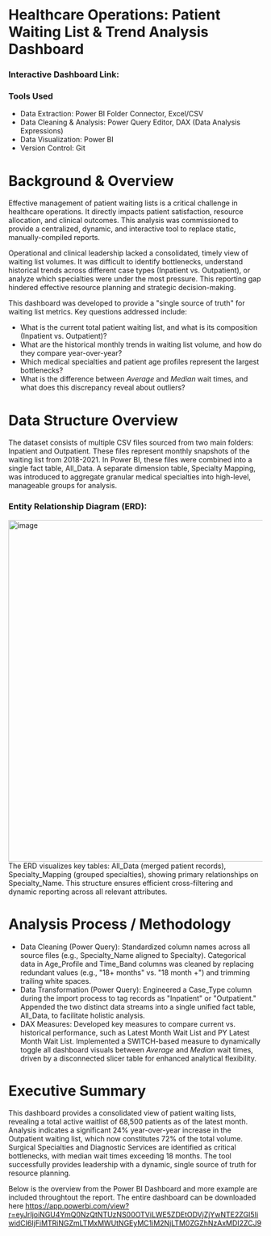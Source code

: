 # Healthcare Operations: Patient Waiting List & Trend Analysis Dashboard
### Interactive Dashboard Link: <a><a/>

### Tools Used
- Data Extraction: Power BI Folder Connector, Excel/CSV
- Data Cleaning & Analysis: Power Query Editor, DAX (Data Analysis Expressions)
- Data Visualization: Power BI
- Version Control: Git

# Background & Overview
Effective management of patient waiting lists is a critical challenge in healthcare operations. It directly impacts patient satisfaction, resource allocation, and clinical outcomes. This analysis was commissioned to provide a centralized, dynamic, and interactive tool to replace static, manually-compiled reports.

Operational and clinical leadership lacked a consolidated, timely view of waiting list volumes. It was difficult to identify bottlenecks, understand historical trends across different case types (Inpatient vs. Outpatient), or analyze which specialties were under the most pressure. This reporting gap hindered effective resource planning and strategic decision-making.

This dashboard was developed to provide a "single source of truth" for waiting list metrics. Key questions addressed include:
- What is the current total patient waiting list, and what is its composition (Inpatient vs. Outpatient)?
- What are the historical monthly trends in waiting list volume, and how do they compare year-over-year?
- Which medical specialties and patient age profiles represent the largest bottlenecks?
- What is the difference between $Average$ and $Median$ wait times, and what does this discrepancy reveal about outliers?

# Data Structure Overview
The dataset consists of multiple CSV files sourced from two main folders: Inpatient and Outpatient. These files represent monthly snapshots of the waiting list from 2018-2021. In Power BI, these files were combined into a single fact table, All_Data. A separate dimension table, Specialty Mapping, was introduced to aggregate granular medical specialties into high-level, manageable groups for analysis.

### Entity Relationship Diagram (ERD):
<img width="993" height="676" alt="image" src="https://github.com/user-attachments/assets/7b59c4d1-4620-4bb6-a365-9d5ef695f3ed" />
The ERD visualizes key tables: All_Data (merged patient records), Specialty_Mapping (grouped specialties), showing primary relationships on Specialty_Name. This structure ensures efficient cross-filtering and dynamic reporting across all relevant attributes.

# Analysis Process / Methodology
- Data Cleaning (Power Query): Standardized column names across all source files (e.g., Specialty_Name aligned to Specialty). Categorical data in Age_Profile and Time_Band columns was cleaned by replacing redundant values (e.g., "18+ months" vs. "18 month +") and trimming trailing white spaces.
- Data Transformation (Power Query): Engineered a Case_Type column during the import process to tag records as "Inpatient" or "Outpatient." Appended the two distinct data streams into a single unified fact table, All_Data, to facilitate holistic analysis.
- DAX Measures: Developed key measures to compare current vs. historical performance, such as Latest Month Wait List and PY Latest Month Wait List. Implemented a SWITCH-based measure to dynamically toggle all dashboard visuals between $Average$ and $Median$ wait times, driven by a disconnected slicer table for enhanced analytical flexibility.

# Executive Summary
This dashboard provides a consolidated view of patient waiting lists, revealing a total active waitlist of 68,500 patients as of the latest month. Analysis indicates a significant 24% year-over-year increase in the Outpatient waiting list, which now constitutes 72% of the total volume. Surgical Specialties and Diagnostic Services are identified as critical bottlenecks, with median wait times exceeding 18 months. The tool successfully provides leadership with a dynamic, single source of truth for resource planning.

Below is the overview from the Power BI Dashboard and more example are included throughtout the report. The entire dashboard can be downloaded here <a> https://app.powerbi.com/view?r=eyJrIjoiNGU4YmQ0NzQtNTUzNS00OTViLWE5ZDEtODVjZjYwNTE2ZGI5IiwidCI6IjFiMTRiNGZmLTMxMWUtNGEyMC1iM2NjLTM0ZGZhNzAxMDI2ZCJ9 <a/>

